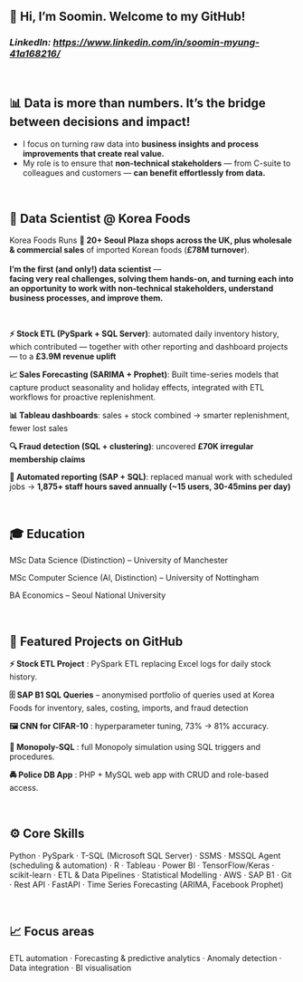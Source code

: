 ## 👋 Hi, I’m Soomin. Welcome to my GitHub!
### _LinkedIn: https://www.linkedin.com/in/soomin-myung-41a168216/_

<br>

## 📊 Data is more than numbers. It’s the bridge between decisions and impact!

- I focus on turning raw data into **business insights and process improvements that create real value.**
- My role is to ensure that **non-technical stakeholders** — from C-suite to colleagues and customers — **can benefit effortlessly from data.**

<br>

## 💼 Data Scientist @ Korea Foods

Korea Foods Runs **🏪 20+ Seoul Plaza shops across the UK, plus wholesale & commercial sales** of imported Korean foods (**£78M turnover**). <br><br>
**I’m the first (and only!) data scientist** — <br>
**facing very real challenges, solving them hands-on, and turning each into an opportunity to work with non-technical stakeholders, understand business processes, and improve them.**

<br>

**⚡ Stock ETL (PySpark + SQL Server)**: automated daily inventory history, which contributed — together with other reporting and dashboard projects — to a **£3.9M revenue uplift**

**📈 Sales Forecasting (SARIMA + Prophet)**: Built time-series models that capture product seasonality and holiday effects, integrated with ETL workflows for proactive replenishment.

**📊 Tableau dashboards**: sales + stock combined → smarter replenishment, fewer lost sales

**🔍 Fraud detection (SQL + clustering)**: uncovered **£70K irregular membership claims**

**🤖 Automated reporting (SAP + SQL)**: replaced manual work with scheduled jobs → **1,875+ staff hours saved annually (~15 users, 30-45mins per day)**  

<br>

## 🎓 Education

MSc Data Science (Distinction) – University of Manchester

MSc Computer Science (AI, Distinction) – University of Nottingham

BA Economics – Seoul National University

<br>

## 📂 Featured Projects on GitHub

**⚡ Stock ETL Project**
: PySpark ETL replacing Excel logs for daily stock history.

**🗄️ SAP B1 SQL Queries** – anonymised portfolio of queries used at Korea Foods for inventory, sales, costing, imports, and fraud detection  

**🖼 CNN for CIFAR-10**
: hyperparameter tuning, 73% → 81% accuracy.

**🎲 Monopoly-SQL**
: full Monopoly simulation using SQL triggers and procedures.

**🚔 Police DB App**
: PHP + MySQL web app with CRUD and role-based access.

<br>

## ⚙️ Core Skills
Python · PySpark · T-SQL (Microsoft SQL Server) · SSMS · MSSQL Agent (scheduling & automation) · R · Tableau · Power BI · TensorFlow/Keras · scikit-learn · ETL & Data Pipelines · Statistical Modelling · AWS · SAP B1 · Git · Rest API · FastAPI · Time Series Forecasting (ARIMA, Facebook Prophet)

<br> 

## 📈 Focus areas
ETL automation · Forecasting & predictive analytics · Anomaly detection · Data integration · BI visualisation


